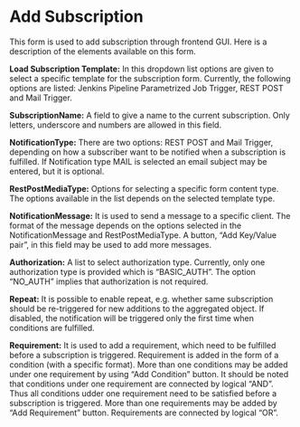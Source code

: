# Add Subscription

This form is used to add subscription through frontend GUI. Here is a 
description of the elements available on this form.

**Load Subscription Template:** In this dropdown list options are given to 
select a specific template for the subscription form. Currently, the following 
options are listed: Jenkins Pipeline Parametrized Job Trigger, REST POST and 
Mail Trigger.

**SubscriptionName:** A field to give a name to the current subscription. Only 
letters, underscore and numbers are allowed in this field.

**NotificationType:** There are two options: REST POST and 
Mail Trigger, depending on how a subscriber want to be notified when a 
subscription is fulfilled. If Notification type MAIL is selected an email 
subject may be entered, but it is optional.

**RestPostMediaType:** Options for selecting a 
specific form content type. The options available in the list depends on the 
selected template type.

**NotificationMessage:** It is used to send a message to a specific client. The 
format of the message depends on the options selected in the NotificationMessage 
and RestPostMediaType. A button, “Add Key/Value pair”, in this field may be 
used to add more messages.

**Authorization:** A list to select authorization type. Currently, only one 
authorization type is provided which is “BASIC_AUTH”. The option “NO_AUTH” 
implies that authorization is not required.

**Repeat:** It is possible to enable repeat, e.g. whether same subscription 
should be re-triggered for new additions to the aggregated object. If disabled, 
the notification will be triggered only the first time when conditions are 
fulfilled. 

**Requirement:** It is used to add a requirement, which need to be fulfilled 
before a subscription is triggered. Requirement is added in the form of a 
condition (with a specific format). More than one conditions may be added under 
one requirement by using “Add Condition” button. It should be noted that 
conditions under one requirement are connected by logical “AND”. Thus all 
conditions udder one requirement need to be satisfied before a subscription is 
triggered. More than one requirements may be added by “Add Requirement” button. 
Requirements are connected by logical “OR”.
